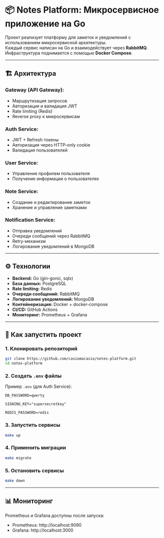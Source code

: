 # 📦 Notes Platform: Микросервисное приложение на Go

Проект реализует платформу для заметок и уведомлений с использованием микросервисной архитектуры.  
Каждый сервис написан на Go и взаимодействует через **RabbitMQ**. Инфраструктура поднимается с помощью **Docker Compose**.

---

## 🏗 Архитектура

### Gateway (API Gateway):

- Маршрутизация запросов
- Авторизация и валидация JWT
- Rate limiting (Redis)
- Reverse proxy к микросервисам

### Auth Service:

- JWT + Refresh токены
- Авторизация через HTTP-only cookie
- Валидация пользователей

### User Service:

- Управление профилем пользователя
- Получение информации о пользователях

### Note Service:

- Создание и редактирование заметок
- Хранение и управление заметками

### Notification Service:

- Отправка уведомлений
- Очереди сообщений через RabbitMQ
- Retry-механизм
- Логирование уведомлений в MongoDB

---

## ⚙️ Технологии

- **Backend:** Go (gin-gonic, sqlx)
- **База данных:** PostgreSQL
- **Rate limiting:** Redis
- **Очереди сообщений:** RabbitMQ
- **Логирование уведомлений:** MongoDB
- **Контейнеризация:** Docker + docker-compose
- **CI/CD:** GitHub Actions
- **Мониторинг:** Prometheus + Grafana

---

## 🚀 Как запустить проект

### 1. Клонировать репозиторий

```bash
git clone https://github.com/casiomacasio/notes-platform.git
cd notes-platform
```

### 2. Создать `.env` файлы

Пример `.env` (для Auth Service):

```env
DB_PASSWORD=qwerty

SIGNING_KEY="supersecretkey"

REDIS_PASSWORD=redis
```

### 3. Запустить сервисы

```bash
make up
```

### 4. Применить миграции

```bash
make migrate
```

### 5. Остановить сервисы

```bash
make down
```

---

## 📊 Мониторинг

Prometheus и Grafana доступны после запуска:

- Prometheus: http://localhost:9090
- Grafana: http://localhost:3000
